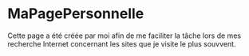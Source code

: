 # MaPagePersonnelle

Cette page a été créée par moi afin de me faciliter la tâche lors de mes recherche Internet concernant les sites que je visite le plus souvvent.
